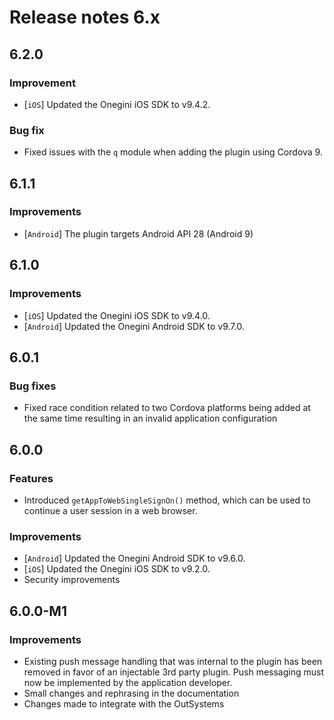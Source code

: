 # Release notes 6.x

## 6.2.0

### Improvement
- [`iOS`] Updated the Onegini iOS SDK to v9.4.2.

### Bug fix
- Fixed issues with the `q` module when adding the plugin using Cordova 9. 

## 6.1.1

### Improvements
- [`Android`] The plugin targets Android API 28 (Android 9)

## 6.1.0

### Improvements
- [`iOS`] Updated the Onegini iOS SDK to v9.4.0.
- [`Android`] Updated the Onegini Android SDK to v9.7.0.

## 6.0.1

### Bug fixes
- Fixed race condition related to two Cordova platforms being added at the same time resulting in an invalid 
application configuration

## 6.0.0

### Features
- Introduced `getAppToWebSingleSignOn()` method, which can be used to continue a user session in a web browser.
  
### Improvements
- [`Android`] Updated the Onegini Android SDK to v9.6.0.
- [`iOS`] Updated the Onegini iOS SDK to v9.2.0.
- Security improvements

## 6.0.0-M1

### Improvements
- Existing push message handling that was internal to the plugin has been removed in favor of an injectable 3rd party 
plugin. Push messaging must now be implemented by the application developer.
- Small changes and rephrasing in the documentation
- Changes made to integrate with the OutSystems
